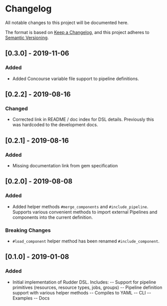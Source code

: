 # Changelog

All notable changes to this project will be documented here.

The format is based on [Keep a Changelog](https://keepachangelog.com/en/1.0.0/),
and this project adheres to [Semantic Versioning](https://semver.org/spec/v2.0.0.html).

## [0.3.0] - 2019-11-06
### Added
- Added Concourse variable file support to pipeline definitions.

## [0.2.2] - 2019-08-16
### Changed
- Corrected link in README / doc index for DSL details.
  Previously this was hardcoded to the development docs.

## [0.2.1] - 2019-08-16
### Added
- Missing documentation link from gem specification

## [0.2.0] - 2019-08-08
### Added
- Added helper methods `#merge_components` and `#include_pipeline`. Supports
  various convenient methods to import external Pipelines and components
  into the current definition.

### Breaking Changes
- `#load_component` helper method has been renamed `#include_component`.
  

## [0.1.0] - 2019-01-08
### Added
- Initial implementation of Rudder DSL. Includes:
-- Support for pipeline primitives (resources, resource types, jobs, groups)
-- Pipeline definition support with various helper methods
-- Compiles to YAML
-- CLI
-- Examples
-- Docs
